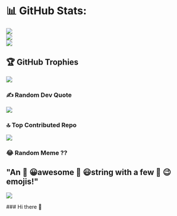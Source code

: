 # 📊 GitHub Stats:
![](https://github-readme-stats.vercel.app/api?username=alikaoukkk&theme=dark&hide_border=false&include_all_commits=false&count_private=false)<br/>
![](https://github-readme-streak-stats.herokuapp.com/?user=alikaoukkk&theme=dark&hide_border=false)<br/>
![](https://github-readme-stats.vercel.app/api/top-langs/?username=alikaoukkk&theme=dark&hide_border=false&include_all_commits=false&count_private=false&layout=compact)

## 🏆 GitHub Trophies
![](https://github-profile-trophy.vercel.app/?username=alikaoukkk&theme=radical&no-frame=false&no-bg=true&margin-w=4)

### ✍️ Random Dev Quote
![](https://quotes-github-readme.vercel.app/api?type=horizontal&theme=radical)

### 🔝 Top Contributed Repo
![](https://github-contributor-stats.vercel.app/api?username=alikaoukkk&limit=5&theme=dark&combine_all_yearly_contributions=true)

### 😂 Random Meme ??
"An 🐝	😀awesome 🐝	😃string with a few 🐝	😉emojis!" 
---
[![](https://visitcount.itsvg.in/api?id=alikaoukkk&icon=0&color=0)](https://visitcount.itsvg.in)

<!-- Proudly created with GPRM ( https://gprm.itsvg.in ) -->### Hi there 👋

<!--
**AliKaoukkk/AliKaoukkk** is a ✨ _special_ ✨ repository because its `README.md` (this file) appears on your GitHub profile.

Here are some ideas to get you started:

- 🔭 I’m currently working on ...
- 🌱 I’m currently learning ...
- 👯 I’m looking to collaborate on ...
- 🤔 I’m looking for help with ...
- 💬 Ask me about ...
- 📫 How to reach me: ...
- 😄 Pronouns: ...
- ⚡ Fun fact: ...
-->
